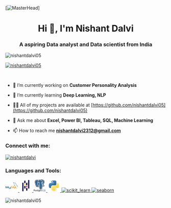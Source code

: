 [![MasterHead](https://blog.imarticus.org/wp-content/uploads/2019/05/daonline.gif)]
<h1 align="center">Hi 👋, I'm Nishant Dalvi</h1>
<h3 align="center">A aspiring Data analyst and Data scientist from India</h3>

<p align="left"> <img src="https://komarev.com/ghpvc/?username=nishantdalvi05&label=Profile%20views&color=0e75b6&style=flat" alt="nishantdalvi05" /> </p>

<p align="left"> <a href="https://github.com/ryo-ma/github-profile-trophy"><img src="https://github-profile-trophy.vercel.app/?username=nishantdalvi05" alt="nishantdalvi05" /></a> </p>

<p align="left"> <a href="https://twitter.com/" target="blank"><img src="https://img.shields.io/twitter/follow/?logo=twitter&style=for-the-badge" alt="" /></a> </p>

- 🔭 I’m currently working on **Customer Personality Analysis**

- 🌱 I’m currently learning **Deep Learning, NLP**

- 👨‍💻 All of my projects are available at [https://github.com/nishantdalvi05](https://github.com/nishantdalvi05)

- 💬 Ask me about **Excel, Power BI, Tableau, SQL, Machine Learning**

- 📫 How to reach me **nishantdalvi2312@gmail.com**

<h3 align="left">Connect with me:</h3>
<p align="left">
<a href="https://linkedin.com/in/nishantdalvi" target="blank"><img align="center" src="https://raw.githubusercontent.com/rahuldkjain/github-profile-readme-generator/master/src/images/icons/Social/linked-in-alt.svg" alt="nishantdalvi" height="30" width="40" /></a>
</p>

<h3 align="left">Languages and Tools:</h3>
<p align="left"> <a href="https://www.mysql.com/" target="_blank" rel="noreferrer"> <img src="https://raw.githubusercontent.com/devicons/devicon/master/icons/mysql/mysql-original-wordmark.svg" alt="mysql" width="40" height="40"/> </a> <a href="https://pandas.pydata.org/" target="_blank" rel="noreferrer"> <img src="https://raw.githubusercontent.com/devicons/devicon/2ae2a900d2f041da66e950e4d48052658d850630/icons/pandas/pandas-original.svg" alt="pandas" width="40" height="40"/> </a> <a href="https://www.postgresql.org" target="_blank" rel="noreferrer"> <img src="https://raw.githubusercontent.com/devicons/devicon/master/icons/postgresql/postgresql-original-wordmark.svg" alt="postgresql" width="40" height="40"/> </a> <a href="https://www.python.org" target="_blank" rel="noreferrer"> <img src="https://raw.githubusercontent.com/devicons/devicon/master/icons/python/python-original.svg" alt="python" width="40" height="40"/> </a> <a href="https://scikit-learn.org/" target="_blank" rel="noreferrer"> <img src="https://upload.wikimedia.org/wikipedia/commons/0/05/Scikit_learn_logo_small.svg" alt="scikit_learn" width="40" height="40"/> </a> <a href="https://seaborn.pydata.org/" target="_blank" rel="noreferrer"> <img src="https://seaborn.pydata.org/_images/logo-mark-lightbg.svg" alt="seaborn" width="40" height="40"/> </a> </p>

<p><img align="center" src="https://github-readme-stats.vercel.app/api/top-langs?username=nishantdalvi05&show_icons=true&locale=en&layout=compact" alt="nishantdalvi05" /></p>
